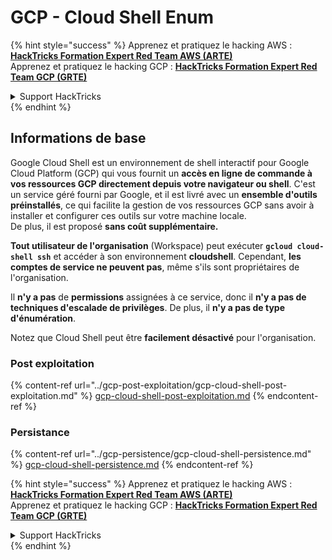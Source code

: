 # GCP - Cloud Shell Enum

{% hint style="success" %}
Apprenez et pratiquez le hacking AWS :<img src="../../../.gitbook/assets/image (1) (1) (1) (1).png" alt="" data-size="line">[**HackTricks Formation Expert Red Team AWS (ARTE)**](https://training.hacktricks.xyz/courses/arte)<img src="../../../.gitbook/assets/image (1) (1) (1) (1).png" alt="" data-size="line">\
Apprenez et pratiquez le hacking GCP : <img src="../../../.gitbook/assets/image (2) (1).png" alt="" data-size="line">[**HackTricks Formation Expert Red Team GCP (GRTE)**<img src="../../../.gitbook/assets/image (2) (1).png" alt="" data-size="line">](https://training.hacktricks.xyz/courses/grte)

<details>

<summary>Support HackTricks</summary>

* Consultez les [**plans d'abonnement**](https://github.com/sponsors/carlospolop) !
* **Rejoignez le** 💬 [**groupe Discord**](https://discord.gg/hRep4RUj7f) ou le [**groupe telegram**](https://t.me/peass) ou **suivez-nous sur** **Twitter** 🐦 [**@hacktricks\_live**](https://twitter.com/hacktricks_live)**.**
* **Partagez des astuces de hacking en soumettant des PR aux** [**HackTricks**](https://github.com/carlospolop/hacktricks) et [**HackTricks Cloud**](https://github.com/carlospolop/hacktricks-cloud) dépôts GitHub.

</details>
{% endhint %}

## Informations de base

Google Cloud Shell est un environnement de shell interactif pour Google Cloud Platform (GCP) qui vous fournit un **accès en ligne de commande à vos ressources GCP directement depuis votre navigateur ou shell**. C'est un service géré fourni par Google, et il est livré avec un **ensemble d'outils préinstallés**, ce qui facilite la gestion de vos ressources GCP sans avoir à installer et configurer ces outils sur votre machine locale.\
De plus, il est proposé **sans coût supplémentaire.**

**Tout utilisateur de l'organisation** (Workspace) peut exécuter **`gcloud cloud-shell ssh`** et accéder à son environnement **cloudshell**. Cependant, **les comptes de service ne peuvent pas**, même s'ils sont propriétaires de l'organisation.

Il **n'y a pas** de **permissions** assignées à ce service, donc il **n'y a pas de techniques d'escalade de privilèges**. De plus, il **n'y a pas de type d'énumération**.

Notez que Cloud Shell peut être **facilement désactivé** pour l'organisation.

### Post exploitation

{% content-ref url="../gcp-post-exploitation/gcp-cloud-shell-post-exploitation.md" %}
[gcp-cloud-shell-post-exploitation.md](../gcp-post-exploitation/gcp-cloud-shell-post-exploitation.md)
{% endcontent-ref %}

### Persistance

{% content-ref url="../gcp-persistence/gcp-cloud-shell-persistence.md" %}
[gcp-cloud-shell-persistence.md](../gcp-persistence/gcp-cloud-shell-persistence.md)
{% endcontent-ref %}

{% hint style="success" %}
Apprenez et pratiquez le hacking AWS :<img src="../../../.gitbook/assets/image (1) (1) (1) (1).png" alt="" data-size="line">[**HackTricks Formation Expert Red Team AWS (ARTE)**](https://training.hacktricks.xyz/courses/arte)<img src="../../../.gitbook/assets/image (1) (1) (1) (1).png" alt="" data-size="line">\
Apprenez et pratiquez le hacking GCP : <img src="../../../.gitbook/assets/image (2) (1).png" alt="" data-size="line">[**HackTricks Formation Expert Red Team GCP (GRTE)**<img src="../../../.gitbook/assets/image (2) (1).png" alt="" data-size="line">](https://training.hacktricks.xyz/courses/grte)

<details>

<summary>Support HackTricks</summary>

* Consultez les [**plans d'abonnement**](https://github.com/sponsors/carlospolop) !
* **Rejoignez le** 💬 [**groupe Discord**](https://discord.gg/hRep4RUj7f) ou le [**groupe telegram**](https://t.me/peass) ou **suivez-nous sur** **Twitter** 🐦 [**@hacktricks\_live**](https://twitter.com/hacktricks_live)**.**
* **Partagez des astuces de hacking en soumettant des PR aux** [**HackTricks**](https://github.com/carlospolop/hacktricks) et [**HackTricks Cloud**](https://github.com/carlospolop/hacktricks-cloud) dépôts GitHub.

</details>
{% endhint %}
